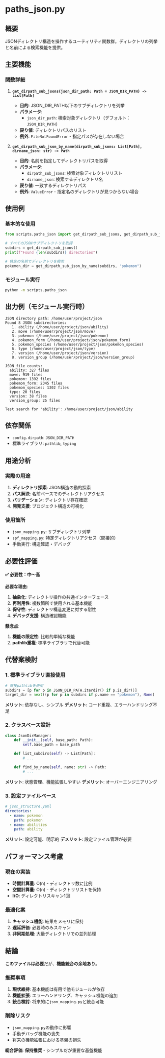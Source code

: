# paths_json.py

## 概要
JSONディレクトリ構造を操作するユーティリティ関数群。ディレクトリの列挙と名前による検索機能を提供。

## 主要機能

### 関数詳細

1. **`get_dirpath_sub_jsons(json_dir_path: Path = JSON_DIR_PATH) -> List[Path]`**
   - **目的**: JSON_DIR_PATH以下のサブディレクトリを列挙
   - **パラメータ**:
     - `json_dir_path`: 検索対象ディレクトリ（デフォルト：`JSON_DIR_PATH`）
   - **戻り値**: ディレクトリパスのリスト
   - **例外**: `FileNotFoundError` - 指定パスが存在しない場合

2. **`get_dirpath_sub_json_by_name(dirpath_sub_jsons: List[Path], dirname_json: str) -> Path`**
   - **目的**: 名前を指定してディレクトリパスを取得
   - **パラメータ**:
     - `dirpath_sub_jsons`: 検索対象ディレクトリリスト
     - `dirname_json`: 検索するディレクトリ名
   - **戻り値**: 一致するディレクトリパス
   - **例外**: `ValueError` - 指定名のディレクトリが見つからない場合

## 使用例

### 基本的な使用
```python
from scripts.paths_json import get_dirpath_sub_jsons, get_dirpath_sub_json_by_name

# すべてのJSONサブディレクトリを取得
subdirs = get_dirpath_sub_jsons()
print(f"Found {len(subdirs)} directories")

# 特定の名前でディレクトリを検索
pokemon_dir = get_dirpath_sub_json_by_name(subdirs, "pokemon")
```

### モジュール実行
```bash
python -m scripts.paths_json
```

## 出力例（モジュール実行時）
```
JSON directory path: /home/user/project/json
Found 8 JSON subdirectories:
   1. ability (/home/user/project/json/ability)
   2. move (/home/user/project/json/move)
   3. pokemon (/home/user/project/json/pokemon)
   4. pokemon_form (/home/user/project/json/pokemon_form)
   5. pokemon_species (/home/user/project/json/pokemon_species)
   6. type (/home/user/project/json/type)
   7. version (/home/user/project/json/version)
   8. version_group (/home/user/project/json/version_group)

JSON file counts:
  ability: 327 files
  move: 919 files
  pokemon: 1302 files
  pokemon_form: 2345 files
  pokemon_species: 1302 files
  type: 20 files
  version: 38 files
  version_group: 25 files

Test search for 'ability': /home/user/project/json/ability
```

## 依存関係
- `config.dirpath`: `JSON_DIR_PATH`
- 標準ライブラリ: `pathlib`, `typing`

## 用途分析

### 実際の用途
1. **ディレクトリ探索**: JSON構造の動的探索
2. **パス解決**: 名前ベースでのディレクトリアクセス
3. **バリデーション**: ディレクトリ存在確認
4. **開発支援**: プロジェクト構造の可視化

### 使用箇所
- `json_mapping.py`: サブディレクトリ列挙
- `spf_mapping.py`: 特定ディレクトリアクセス（間接的）
- 手動実行: 構造確認・デバッグ

## 必要性評価

#### ✅ **必要性：中〜高**

**必要な理由**:
1. **抽象化**: ディレクトリ操作の共通インターフェース
2. **再利用性**: 複数箇所で使用される基本機能
3. **保守性**: ディレクトリ構造変更に対する耐性
4. **デバッグ支援**: 構造確認機能

**懸念点**:
1. **機能の限定性**: 比較的単純な機能
2. **pathlib重複**: 標準ライブラリで代替可能

## 代替案検討

### 1. 標準ライブラリ直接使用
```python
# 直接pathlibを使用
subdirs = [p for p in JSON_DIR_PATH.iterdir() if p.is_dir()]
target_dir = next((p for p in subdirs if p.name == "pokemon"), None)
```
**メリット**: 依存なし、シンプル
**デメリット**: コード重複、エラーハンドリング不足

### 2. クラスベース設計
```python
class JsonDirManager:
    def __init__(self, base_path: Path):
        self.base_path = base_path

    def list_subdirs(self) -> List[Path]:
        # ...

    def find_by_name(self, name: str) -> Path:
        # ...
```
**メリット**: 状態管理、機能拡張しやすい
**デメリット**: オーバーエンジニアリング

### 3. 設定ファイルベース
```yaml
# json_structure.yaml
directories:
  - name: pokemon
    path: pokemon
  - name: abilities
    path: ability
```
**メリット**: 設定可能、明示的
**デメリット**: 設定ファイル管理が必要

## パフォーマンス考慮

### 現在の実装
- **時間計算量**: O(n) - ディレクトリ数に比例
- **空間計算量**: O(n) - ディレクトリリストを保持
- **I/O**: ディレクトリスキャン1回

### 最適化案
1. **キャッシュ機能**: 結果をメモリに保持
2. **遅延評価**: 必要時のみスキャン
3. **非同期処理**: 大量ディレクトリでの並列処理

## 結論

**このファイルは必要**だが、**機能統合の余地あり**。

### 推奨事項
1. **現状維持**: 基本機能は有用で他モジュールが依存
2. **機能拡張**: エラーハンドリング、キャッシュ機能の追加
3. **統合検討**: 将来的に`json_mapping.py`と統合可能

### 削除リスク
- `json_mapping.py`の動作に影響
- 手動デバッグ機能の喪失
- 将来の機能拡張における基盤の損失

**総合評価**: **保持推奨** - シンプルだが重要な基盤機能
